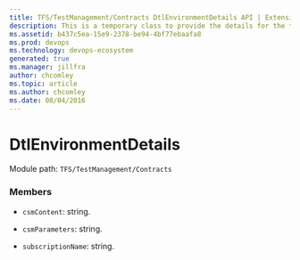 ```yaml
---
title: TFS/TestManagement/Contracts DtlEnvironmentDetails API | Extensions for Azure DevOps Services
description: This is a temporary class to provide the details for the test run environment.
ms.assetid: b437c5ea-15e9-2378-be94-4bf77ebaafa8
ms.prod: devops
ms.technology: devops-ecosystem
generated: true
ms.manager: jillfra
author: chcomley
ms.topic: article
ms.author: chcomley
ms.date: 08/04/2016
---
```


# DtlEnvironmentDetails

Module path: `TFS/TestManagement/Contracts`


### Members

* `csmContent`: string. 

* `csmParameters`: string. 

* `subscriptionName`: string. 

